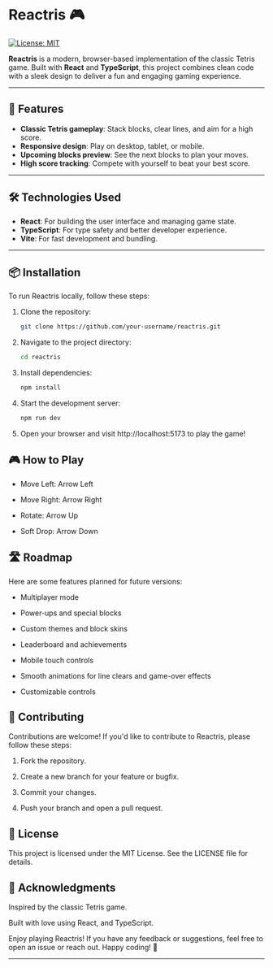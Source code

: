 # Reactris 🎮

[![License: MIT](https://img.shields.io/badge/License-MIT-blue.svg)](https://opensource.org/licenses/MIT)

**Reactris** is a modern, browser-based implementation of the classic Tetris game. Built with **React** and **TypeScript**, this project combines clean code with a sleek design to deliver a fun and engaging gaming experience.

---

## 🚀 Features

- **Classic Tetris gameplay**: Stack blocks, clear lines, and aim for a high score.
- **Responsive design**: Play on desktop, tablet, or mobile.
- **Upcoming blocks preview**: See the next blocks to plan your moves.
- **High score tracking**: Compete with yourself to beat your best score.

---

## 🛠️ Technologies Used

- **React**: For building the user interface and managing game state.
- **TypeScript**: For type safety and better developer experience.
- **Vite**: For fast development and bundling.

---

## 📦 Installation

To run Reactris locally, follow these steps:

1. Clone the repository:
   ```bash
   git clone https://github.com/your-username/reactris.git
   ```
2. Navigate to the project directory:
    ```bash
    cd reactris
    ```
3. Install dependencies:
    ```bash
    npm install
    ```
4. Start the development server:
    ```bash
    npm run dev
    ```
5. Open your browser and visit http://localhost:5173 to play the game!

## 🎮 How to Play
- Move Left: Arrow Left

- Move Right: Arrow Right

- Rotate: Arrow Up

- Soft Drop: Arrow Down

## 🛣️ Roadmap
Here are some features planned for future versions:

- Multiplayer mode

- Power-ups and special blocks

- Custom themes and block skins

- Leaderboard and achievements

- Mobile touch controls

- Smooth animations for line clears and game-over effects

- Customizable controls

## 🤝 Contributing
Contributions are welcome! If you'd like to contribute to Reactris, please follow these steps:

1. Fork the repository.

2. Create a new branch for your feature or bugfix.

3. Commit your changes.

4. Push your branch and open a pull request.

## 📄 License
This project is licensed under the MIT License. See the LICENSE file for details.

## 🙏 Acknowledgments
Inspired by the classic Tetris game.

Built with love using React, and TypeScript.

Enjoy playing Reactris! If you have any feedback or suggestions, feel free to open an issue or reach out. Happy coding! 🎉


---